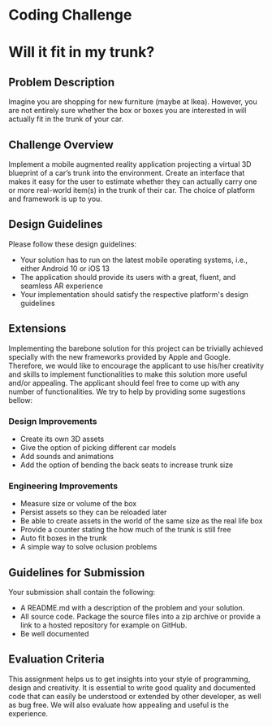 # Coding Challenge

# Will it fit in my trunk? #

## Problem Description

Imagine you are shopping for new furniture (maybe at Ikea). However, you are not entirely sure whether the box or boxes you are interested in will actually fit in the trunk of your car.

## Challenge Overview

Implement a mobile augmented reality application projecting a virtual 3D blueprint of a car’s trunk into the environment. Create an interface that makes it easy for the user to estimate whether they can actually carry one or more real-world item(s) in the trunk of their car. The choice of platform and framework is up to you.

## Design Guidelines

Please follow these design guidelines:

- Your solution has to run on the latest mobile operating systems, i.e., either Android 10 or iOS 13
- The application should provide its users with a great, fluent, and seamless AR experience
- Your implementation should satisfy the respective platform's design guidelines

## Extensions

Implementing the barebone solution for this project can be trivially achieved specially with the new frameworks provided by Apple and Google. Therefore, we would like to encourage the applicant to use his/her creativity and skills to implement functionalities to make this solution more useful and/or appealing. The applicant should feel free to come up with any number of functionalities. We try to help by providing some sugestions bellow:

### Design Improvements
* Create its own 3D assets
* Give the option of picking different car models
* Add sounds and animations
* Add the option of bending the back seats to increase trunk size

### Engineering Improvements
* Measure size or volume of the box
* Persist assets so they can be reloaded later
* Be able to create assets in the world of the same size as the real life box
* Provide a counter stating the how much of the trunk is still free
* Auto fit boxes in the trunk
* A simple way to solve oclusion problems

## Guidelines for Submission

Your submission shall contain the following:

- A README.md with a description of the problem and your solution.
- All source code. Package the source files into a zip archive or provide a link to a hosted repository for example on GitHub.
- Be well documented

## Evaluation Criteria

This assignment helps us to get insights into your style of programming, design and creativity. It is essential to write good quality and documented code that can easily be understood or extended by other developer, as well as bug free. We will also evaluate how appealing and useful is the experience.
